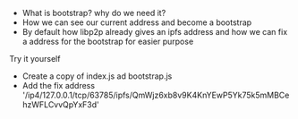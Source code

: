 * What is bootstrap? why do we need it?
* How we can see our current address and become a bootstrap
* By default how libp2p already gives an ipfs address and how we can fix a address for the bootstrap for easier purpose

Try it yourself
* Create a copy of index.js ad bootstrap.js 
* Add the fix address '/ip4/127.0.0.1/tcp/63785/ipfs/QmWjz6xb8v9K4KnYEwP5Yk75k5mMBCehzWFLCvvQpYxF3d'
